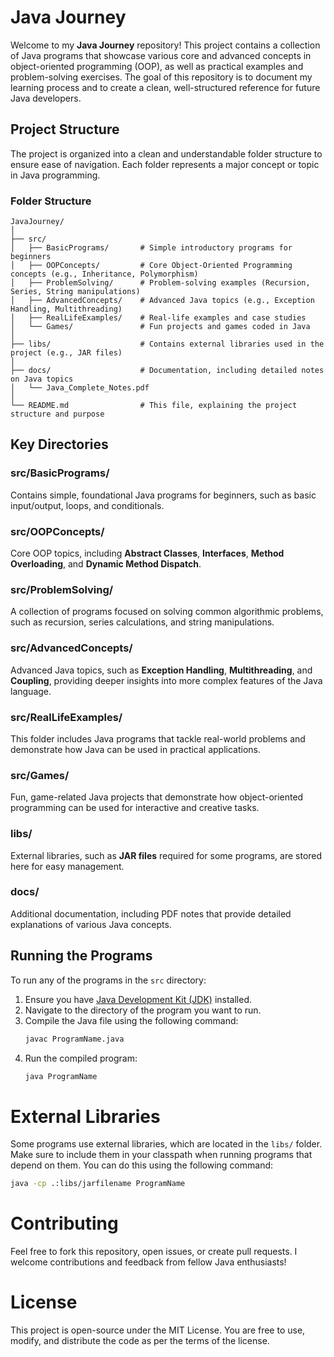 # Java Journey

Welcome to my **Java Journey** repository! This project contains a collection of Java programs that showcase various core and advanced concepts in object-oriented programming (OOP), as well as practical examples and problem-solving exercises. The goal of this repository is to document my learning process and to create a clean, well-structured reference for future Java developers.

## Project Structure

The project is organized into a clean and understandable folder structure to ensure ease of navigation. Each folder represents a major concept or topic in Java programming.

### Folder Structure

```plaintext
JavaJourney/
│
├── src/
│   ├── BasicPrograms/       # Simple introductory programs for beginners
│   ├── OOPConcepts/         # Core Object-Oriented Programming concepts (e.g., Inheritance, Polymorphism)
│   ├── ProblemSolving/      # Problem-solving examples (Recursion, Series, String manipulations)
│   ├── AdvancedConcepts/    # Advanced Java topics (e.g., Exception Handling, Multithreading)
│   ├── RealLifeExamples/    # Real-life examples and case studies
│   └── Games/               # Fun projects and games coded in Java
│
├── libs/                    # Contains external libraries used in the project (e.g., JAR files)
│
├── docs/                    # Documentation, including detailed notes on Java topics
│   └── Java_Complete_Notes.pdf
│
└── README.md                # This file, explaining the project structure and purpose
```
## Key Directories

### src/BasicPrograms/
Contains simple, foundational Java programs for beginners, such as basic input/output, loops, and conditionals.

### src/OOPConcepts/
Core OOP topics, including **Abstract Classes**, **Interfaces**, **Method Overloading**, and **Dynamic Method Dispatch**.

### src/ProblemSolving/
A collection of programs focused on solving common algorithmic problems, such as recursion, series calculations, and string manipulations.

### src/AdvancedConcepts/
Advanced Java topics, such as **Exception Handling**, **Multithreading**, and **Coupling**, providing deeper insights into more complex features of the Java language.

### src/RealLifeExamples/
This folder includes Java programs that tackle real-world problems and demonstrate how Java can be used in practical applications.

### src/Games/
Fun, game-related Java projects that demonstrate how object-oriented programming can be used for interactive and creative tasks.

### libs/
External libraries, such as **JAR files** required for some programs, are stored here for easy management.

### docs/
Additional documentation, including PDF notes that provide detailed explanations of various Java concepts.

## Running the Programs

To run any of the programs in the `src` directory:

1. Ensure you have [Java Development Kit (JDK)](https://www.oracle.com/java/technologies/javase-jdk11-downloads.html) installed.
2. Navigate to the directory of the program you want to run.
3. Compile the Java file using the following command:
   ```bash
   javac ProgramName.java
   ```
4. Run the compiled program:
   ```bash
   java ProgramName
   ```
# External Libraries

Some programs use external libraries, which are located in the `libs/` folder. Make sure to include them in your classpath when running programs that depend on them. You can do this using the following command:

```bash
java -cp .:libs/jarfilename ProgramName
```
# Contributing

Feel free to fork this repository, open issues, or create pull requests. I welcome contributions and feedback from fellow Java enthusiasts!
# License
This project is open-source under the MIT License. You are free to use, modify, and distribute the code as per the terms of the license.
